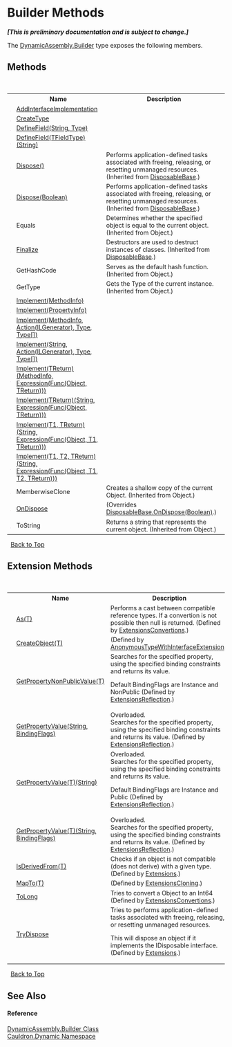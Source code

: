 # Builder Methods
 _**\[This is preliminary documentation and is subject to change.\]**_

The <a href="T_Cauldron_Dynamic_DynamicAssembly_Builder">DynamicAssembly.Builder</a> type exposes the following members.


## Methods
&nbsp;<table><tr><th></th><th>Name</th><th>Description</th></tr><tr><td>![Public method](media/pubmethod.gif "Public method")</td><td><a href="M_Cauldron_Dynamic_DynamicAssembly_Builder_AddInterfaceImplementation">AddInterfaceImplementation</a></td><td /></tr><tr><td>![Public method](media/pubmethod.gif "Public method")</td><td><a href="M_Cauldron_Dynamic_DynamicAssembly_Builder_CreateType">CreateType</a></td><td /></tr><tr><td>![Public method](media/pubmethod.gif "Public method")</td><td><a href="M_Cauldron_Dynamic_DynamicAssembly_Builder_DefineField">DefineField(String, Type)</a></td><td /></tr><tr><td>![Public method](media/pubmethod.gif "Public method")</td><td><a href="M_Cauldron_Dynamic_DynamicAssembly_Builder_DefineField__1">DefineField(TFieldType)(String)</a></td><td /></tr><tr><td>![Public method](media/pubmethod.gif "Public method")</td><td><a href="M_Cauldron_Core_DisposableBase_Dispose">Dispose()</a></td><td>
Performs application-defined tasks associated with freeing, releasing, or resetting unmanaged resources.
 (Inherited from <a href="T_Cauldron_Core_DisposableBase">DisposableBase</a>.)</td></tr><tr><td>![Protected method](media/protmethod.gif "Protected method")</td><td><a href="M_Cauldron_Core_DisposableBase_Dispose_1">Dispose(Boolean)</a></td><td>
Performs application-defined tasks associated with freeing, releasing, or resetting unmanaged resources.
 (Inherited from <a href="T_Cauldron_Core_DisposableBase">DisposableBase</a>.)</td></tr><tr><td>![Public method](media/pubmethod.gif "Public method")</td><td>Equals</td><td>
Determines whether the specified object is equal to the current object.
 (Inherited from Object.)</td></tr><tr><td>![Protected method](media/protmethod.gif "Protected method")</td><td><a href="M_Cauldron_Core_DisposableBase_Finalize">Finalize</a></td><td>
Destructors are used to destruct instances of classes.
 (Inherited from <a href="T_Cauldron_Core_DisposableBase">DisposableBase</a>.)</td></tr><tr><td>![Public method](media/pubmethod.gif "Public method")</td><td>GetHashCode</td><td>
Serves as the default hash function.
 (Inherited from Object.)</td></tr><tr><td>![Public method](media/pubmethod.gif "Public method")</td><td>GetType</td><td>
Gets the Type of the current instance.
 (Inherited from Object.)</td></tr><tr><td>![Public method](media/pubmethod.gif "Public method")</td><td><a href="M_Cauldron_Dynamic_DynamicAssembly_Builder_Implement">Implement(MethodInfo)</a></td><td /></tr><tr><td>![Public method](media/pubmethod.gif "Public method")</td><td><a href="M_Cauldron_Dynamic_DynamicAssembly_Builder_Implement_2">Implement(PropertyInfo)</a></td><td /></tr><tr><td>![Public method](media/pubmethod.gif "Public method")</td><td><a href="M_Cauldron_Dynamic_DynamicAssembly_Builder_Implement_1">Implement(MethodInfo, Action(ILGenerator), Type, Type[])</a></td><td /></tr><tr><td>![Public method](media/pubmethod.gif "Public method")</td><td><a href="M_Cauldron_Dynamic_DynamicAssembly_Builder_Implement_3">Implement(String, Action(ILGenerator), Type, Type[])</a></td><td /></tr><tr><td>![Public method](media/pubmethod.gif "Public method")</td><td><a href="M_Cauldron_Dynamic_DynamicAssembly_Builder_Implement__1">Implement(TReturn)(MethodInfo, Expression(Func(Object, TReturn)))</a></td><td /></tr><tr><td>![Public method](media/pubmethod.gif "Public method")</td><td><a href="M_Cauldron_Dynamic_DynamicAssembly_Builder_Implement__1_1">Implement(TReturn)(String, Expression(Func(Object, TReturn)))</a></td><td /></tr><tr><td>![Public method](media/pubmethod.gif "Public method")</td><td><a href="M_Cauldron_Dynamic_DynamicAssembly_Builder_Implement__2">Implement(T1, TReturn)(String, Expression(Func(Object, T1, TReturn)))</a></td><td /></tr><tr><td>![Public method](media/pubmethod.gif "Public method")</td><td><a href="M_Cauldron_Dynamic_DynamicAssembly_Builder_Implement__3">Implement(T1, T2, TReturn)(String, Expression(Func(Object, T1, T2, TReturn)))</a></td><td /></tr><tr><td>![Protected method](media/protmethod.gif "Protected method")</td><td>MemberwiseClone</td><td>
Creates a shallow copy of the current Object.
 (Inherited from Object.)</td></tr><tr><td>![Protected method](media/protmethod.gif "Protected method")</td><td><a href="M_Cauldron_Dynamic_DynamicAssembly_Builder_OnDispose">OnDispose</a></td><td> (Overrides <a href="M_Cauldron_Core_DisposableBase_OnDispose">DisposableBase.OnDispose(Boolean)</a>.)</td></tr><tr><td>![Public method](media/pubmethod.gif "Public method")</td><td>ToString</td><td>
Returns a string that represents the current object.
 (Inherited from Object.)</td></tr></table>&nbsp;
<a href="#builder-methods">Back to Top</a>

## Extension Methods
&nbsp;<table><tr><th></th><th>Name</th><th>Description</th></tr><tr><td>![Public Extension Method](media/pubextension.gif "Public Extension Method")</td><td><a href="M_Cauldron_Core_Extensions_ExtensionsConvertions_As__1">As(T)</a></td><td>
Performs a cast between compatible reference types. If a convertion is not possible then null is returned.
 (Defined by <a href="T_Cauldron_Core_Extensions_ExtensionsConvertions">ExtensionsConvertions</a>.)</td></tr><tr><td>![Public Extension Method](media/pubextension.gif "Public Extension Method")</td><td><a href="M_Cauldron_Dynamic_AnonymousTypeWithInterfaceExtension_CreateObject__1">CreateObject(T)</a></td><td> (Defined by <a href="T_Cauldron_Dynamic_AnonymousTypeWithInterfaceExtension">AnonymousTypeWithInterfaceExtension</a>.)</td></tr><tr><td>![Public Extension Method](media/pubextension.gif "Public Extension Method")</td><td><a href="M_Cauldron_Core_Extensions_ExtensionsReflection_GetPropertyNonPublicValue__1">GetPropertyNonPublicValue(T)</a></td><td>
Searches for the specified property, using the specified binding constraints and returns its value. 

 Default BindingFlags are Instance and NonPublic
 (Defined by <a href="T_Cauldron_Core_Extensions_ExtensionsReflection">ExtensionsReflection</a>.)</td></tr><tr><td>![Public Extension Method](media/pubextension.gif "Public Extension Method")</td><td><a href="M_Cauldron_Core_Extensions_ExtensionsReflection_GetPropertyValue">GetPropertyValue(String, BindingFlags)</a></td><td>Overloaded.  
Searches for the specified property, using the specified binding constraints and returns its value.
 (Defined by <a href="T_Cauldron_Core_Extensions_ExtensionsReflection">ExtensionsReflection</a>.)</td></tr><tr><td>![Public Extension Method](media/pubextension.gif "Public Extension Method")</td><td><a href="M_Cauldron_Core_Extensions_ExtensionsReflection_GetPropertyValue__1">GetPropertyValue(T)(String)</a></td><td>Overloaded.  
Searches for the specified property, using the specified binding constraints and returns its value. 

 Default BindingFlags are Instance and Public
 (Defined by <a href="T_Cauldron_Core_Extensions_ExtensionsReflection">ExtensionsReflection</a>.)</td></tr><tr><td>![Public Extension Method](media/pubextension.gif "Public Extension Method")</td><td><a href="M_Cauldron_Core_Extensions_ExtensionsReflection_GetPropertyValue__1_1">GetPropertyValue(T)(String, BindingFlags)</a></td><td>Overloaded.  
Searches for the specified property, using the specified binding constraints and returns its value.
 (Defined by <a href="T_Cauldron_Core_Extensions_ExtensionsReflection">ExtensionsReflection</a>.)</td></tr><tr><td>![Public Extension Method](media/pubextension.gif "Public Extension Method")</td><td><a href="M_Cauldron_Core_Extensions_Extensions_IsDerivedFrom__1">IsDerivedFrom(T)</a></td><td>
Checks if an object is not compatible (does not derive) with a given type.
 (Defined by <a href="T_Cauldron_Core_Extensions_Extensions">Extensions</a>.)</td></tr><tr><td>![Public Extension Method](media/pubextension.gif "Public Extension Method")</td><td><a href="M_Cauldron_Activator_ExtensionsCloning_MapTo__1">MapTo(T)</a></td><td> (Defined by <a href="T_Cauldron_Activator_ExtensionsCloning">ExtensionsCloning</a>.)</td></tr><tr><td>![Public Extension Method](media/pubextension.gif "Public Extension Method")</td><td><a href="M_Cauldron_Core_Extensions_ExtensionsConvertions_ToLong_1">ToLong</a></td><td>
Tries to convert a Object to an Int64
 (Defined by <a href="T_Cauldron_Core_Extensions_ExtensionsConvertions">ExtensionsConvertions</a>.)</td></tr><tr><td>![Public Extension Method](media/pubextension.gif "Public Extension Method")</td><td><a href="M_Cauldron_Core_Extensions_Extensions_TryDispose">TryDispose</a></td><td>
Tries to performs application-defined tasks associated with freeing, releasing, or resetting unmanaged resources. 

 This will dispose an object if it implements the IDisposable interface.
 (Defined by <a href="T_Cauldron_Core_Extensions_Extensions">Extensions</a>.)</td></tr></table>&nbsp;
<a href="#builder-methods">Back to Top</a>

## See Also


#### Reference
<a href="T_Cauldron_Dynamic_DynamicAssembly_Builder">DynamicAssembly.Builder Class</a><br /><a href="N_Cauldron_Dynamic">Cauldron.Dynamic Namespace</a><br />